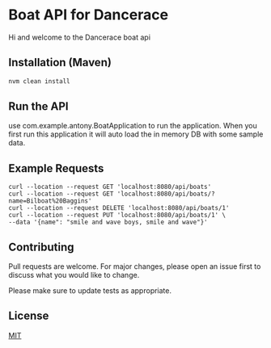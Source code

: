 # Boat API for Dancerace

Hi and welcome to the Dancerace boat api

## Installation (Maven)

```bash
nvm clean install
```

## Run the API

use com.example.antony.BoatApplication to run the application. When you first run this application it will auto load the
in memory DB with some sample data.

## Example Requests

````
curl --location --request GET 'localhost:8080/api/boats'
curl --location --request GET 'localhost:8080/api/boats/?name=Bilboat%20Baggins'
curl --location --request DELETE 'localhost:8080/api/boats/1' 
curl --location --request PUT 'localhost:8080/api/boats/1' \
--data '{name": "smile and wave boys, smile and wave"}'
````

## Contributing

Pull requests are welcome. For major changes, please open an issue first
to discuss what you would like to change.

Please make sure to update tests as appropriate.

## License

[MIT](https://choosealicense.com/licenses/mit/)